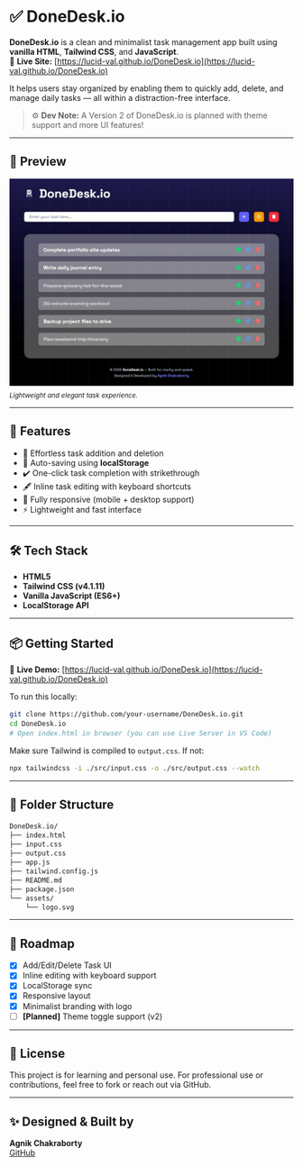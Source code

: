 
# ✅ DoneDesk.io

**DoneDesk.io** is a clean and minimalist task management app built using **vanilla HTML**, **Tailwind CSS**, and **JavaScript**.  
🔗 **Live Site:** [https://lucid-val.github.io/DoneDesk.io](https://lucid-val.github.io/DoneDesk.io)

It helps users stay organized by enabling them to quickly add, delete, and manage daily tasks — all within a distraction-free interface.

> ⚙️ **Dev Note:** A Version 2 of DoneDesk.io is planned with theme support and more UI features!

---

## 📸 Preview

![DoneDesk.io Screenshot](./assets/screenshot.png)  
<sub>*Lightweight and elegant task experience.*</sub>

---

## 🚀 Features

- 📖 Effortless task addition and deletion  
- 💾 Auto-saving using **localStorage**  
- ✔️ One-click task completion with strikethrough  
- 🖋️ Inline task editing with keyboard shortcuts  
- 📱 Fully responsive (mobile + desktop support)  
- ⚡ Lightweight and fast interface  

---

## 🛠️ Tech Stack

- **HTML5**  
- **Tailwind CSS (v4.1.11)**  
- **Vanilla JavaScript (ES6+)**  
- **LocalStorage API**

---

## 📦 Getting Started

🔗 **Live Demo:** [https://lucid-val.github.io/DoneDesk.io](https://lucid-val.github.io/DoneDesk.io)

To run this locally:

```bash
git clone https://github.com/your-username/DoneDesk.io.git
cd DoneDesk.io
# Open index.html in browser (you can use Live Server in VS Code)
```

Make sure Tailwind is compiled to `output.css`. If not:

```bash
npx tailwindcss -i ./src/input.css -o ./src/output.css --watch
```

---

## 📁 Folder Structure

```
DoneDesk.io/
├── index.html
├── input.css
├── output.css
├── app.js
├── tailwind.config.js
├── README.md
├── package.json
└── assets/
    └── logo.svg
```

---

## 🎯 Roadmap

- [x] Add/Edit/Delete Task UI  
- [x] Inline editing with keyboard support  
- [x] LocalStorage sync  
- [x] Responsive layout  
- [x] Minimalist branding with logo  
- [ ] **[Planned]** Theme toggle support (v2)  

---

## 📄 License

This project is for learning and personal use. For professional use or contributions, feel free to fork or reach out via GitHub.

---

## ✨ Designed & Built by

**Agnik Chakraborty**  
[GitHub](https://github.com/Lucid-val)
